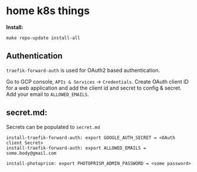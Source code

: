 # home k8s things

**Install:**
```
make repo-update install-all
```

## Authentication

`traefik-forward-auth` is used for OAuth2 based authentication.

Go to GCP console, `APIs & Services` -> `Credentials`. Create OAuth client ID for a web application and add the client id and secret to config & secret.
Add your email to `ALLOWED_EMAILS`.


## secret.md:

Secrets can be populated to `secret.md`

```
install-traefik-forward-auth: export GOOGLE_AUTH_SECRET = <OAuth client Secret>
install-traefik-forward-auth: export ALLOWED_EMAILS = some.body@gmail.com

install-photoprism: export PHOTOPRISM_ADMIN_PASSWORD = <some password>
```

